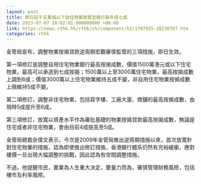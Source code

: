 ```yaml
---
layout: post
title: 即日起千五萬或以下自住物業放寬至銀行最多借七成
date: 2023-07-07 18:02:01.000000000 +08:00
link: https://news.rthk.hk/rthk/ch/component/k2/1707925-20230707.htm
categories: rthk
---
```


金管局宣布，調整物業按揭貸款逆周期宏觀審慎監管的三項措施，即日生效。

第一項修訂是調整自用住宅物業銀行最高按揭成數，價值1500萬港元或以下住宅物業，最高可以承造到七成按揭；1500萬以上至3000萬住宅物業，最高按揭成數上調到6成；價值3000萬以上住宅物業維持五成不變，非自用住宅物業按揭成數上限維持5成不變。

第二項修訂，調整非住宅物業，包括寫字樓、工廠大廈、商舖的最高按揭成數，由現時5成提升至6成。

第三項修訂，放寬以資產水平作為審批基礎的物業按揭貸款最高按揭成數，無論是住宅或者非住宅物業，會由目前4成提高至5成。

金管局總裁余偉文表示，今次是2009年金管局推出逆周期措施以來，首次放寬針對住宅物業的措施，認為即使推出修訂措施，香港銀行體系仍然有充裕緩衝，應對樓價一旦出現大幅調整的挑戰，因此認為有空間調整措施。

不過，他提醒市民，置業為人生重大決定，要量力而為，審慎管理財務風險，包括樓市及利率風險。
